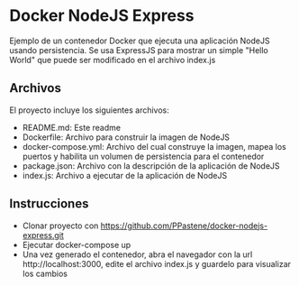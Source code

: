 # Docker NodeJS Express
Ejemplo de un contenedor Docker que ejecuta una aplicación NodeJS usando persistencia. Se usa ExpressJS para mostrar un simple "Hello World" que puede ser modificado en el archivo index.js
## Archivos
El proyecto incluye los siguientes archivos:
+ README.md: Este readme
+ Dockerfile: Archivo para construir la imagen de NodeJS
+ docker-compose.yml: Archivo del cual construye la imagen, mapea los puertos y habilita un volumen de persistencia para el contenedor
+ package.json: Archivo con la descripción de la aplicación de NodeJS
+ index.js: Archivo a ejecutar de la aplicación de NodeJS
## Instrucciones
+ Clonar proyecto con https://github.com/PPastene/docker-nodejs-express.git
+ Ejecutar docker-compose up
+ Una vez generado el contenedor, abra el navegador con la url http://localhost:3000, edite el archivo index.js y guardelo para visualizar los cambios
